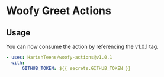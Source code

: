 # Woofy Greet Actions
## Usage

You can now consume the action by referencing the v1.0.1 tag.

```yaml
- uses: HarishTeens/woofy-actions@v1.0.1
  with:
      GITHUB_TOKEN: ${{ secrets.GITHUB_TOKEN }}
```